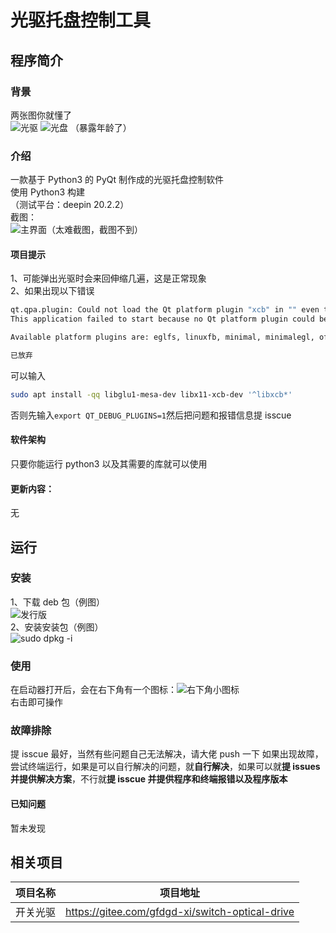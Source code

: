 # 光驱托盘控制工具
## 程序简介
### 背景
两张图你就懂了  
![光驱](https://storage.deepin.org/thread/202108061919193640_9C40C38A968242FB0183D29A211CA40E.jpg)
![光盘](https://storage.deepin.org/thread/202108061924207351_D70B92325ED1883F36146A72F3C80B56.jpg)
（暴露年龄了）

### 介绍
一款基于 Python3 的 PyQt 制作成的光驱托盘控制软件  
使用 Python3 构建  
（测试平台：deepin 20.2.2）  
截图：  
![主界面（太难截图，截图不到）](https://storage.deepin.org/thread/202108061924578844_截图_选择区域_20210806192325.png)


#### 项目提示  
1、可能弹出光驱时会来回伸缩几遍，这是正常现象  
2、如果出现以下错误  
```bash
qt.qpa.plugin: Could not load the Qt platform plugin "xcb" in "" even though it was found.
This application failed to start because no Qt platform plugin could be initialized. Reinstalling the application may fix this problem.

Available platform plugins are: eglfs, linuxfb, minimal, minimalegl, offscreen, vnc, wayland-egl, wayland, wayland-xcomposite-egl, wayland-xcomposite-glx, webgl, xcb.

已放弃
```
可以输入
```bash
sudo apt install -qq libglu1-mesa-dev libx11-xcb-dev '^libxcb*'
```
否则先输入```export QT_DEBUG_PLUGINS=1```然后把问题和报错信息提 isscue

#### 软件架构  
只要你能运行 python3 以及其需要的库就可以使用  

#### 更新内容：  
无

## 运行  

### 安装  
1、下载 deb 包（例图）  
![发行版](https://storage.deepin.org/thread/202107282058556440_截图_选择区域_20210728205830.png)  
2、安装安装包（例图）  
![sudo dpkg -i](https://storage.deepin.org/thread/202107282101281255_截图_deepin-terminal_20210728210103.png)  
### 使用  
在启动器打开后，会在右下角有一个图标：![右下角小图标](https://storage.deepin.org/thread/20210806192954364_截图_选择区域_20210806192935.png)  
右击即可操作   

### 故障排除
提 isscue 最好，当然有些问题自己无法解决，请大佬 push 一下
如果出现故障，尝试终端运行，如果是可以自行解决的问题，就**自行解决**，如果可以就**提 issues 并提供解决方案**，不行就**提 isscue 并提供程序和终端报错以及程序版本**

#### 已知问题
暂未发现

## 相关项目  
| 项目名称 | 项目地址 |
|   :-:  |      :-:|
| 开关光驱 | https://gitee.com/gfdgd-xi/switch-optical-drive |  
